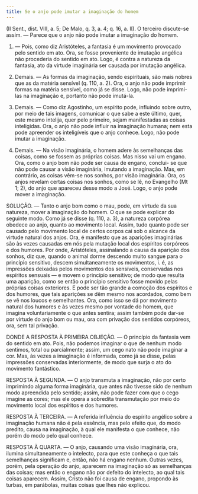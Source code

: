 ```yaml
---
title: Se o anjo pode imutar a imaginação do homem
---
```


(II Sent., dist. VIII, a. 5; De Malo, q. 3, a. 4; q. 16, a. II).
  O terceiro discute-se assim. — Parece que o anjo não pode imutar a imaginação do homem.  

1. — Pois, como diz Aristóteles, a fantasia é um movimento provocado pelo sentido em ato. Ora, se fosse proveniente de imutação angélica não procederia do sentido em ato. Logo, é contra a natureza da fantasia, ato da virtude imaginária ser causada por imutação angélica.  

2. Demais. — As formas da imaginação, sendo espirituais, são mais nobres que as da matéria sensível (q. 110, a. 2). Ora, o anjo não pode imprimir formas na matéria sensível, como já se disse. Logo, não pode imprimi-las na imaginação e, portanto não pode imutá-la.  

3. Demais. — Como diz Agostinho, um espírito pode, influindo sobre outro, por meio de tais imagens, comunicar o que sabe a este último, quer, este mesmo intelija, quer pelo primeiro, sejam manifestadas as coisas inteligidas. Ora, o anjo não pode influir na imaginação humana; nem esta pode apreender os inteligíveis que o anjo conhece. Logo, não pode imutar a imaginação.  

4. Demais. — Na visão imaginária, o homem adere às semelhanças das coisas, como se fossem as próprias coisas. Mas nisso vai um engano. Ora, como o anjo bom não pode ser causa de engano, conclui- se que não pode causar a visão imaginária, imutando a imaginação.  Mas, em contrário, as coisas vêm-se nos sonhos, por visão imaginária. Ora, os anjos revelam certas coisas nos sonhos, como se lê, no Evangelho (Mt 1; 2), do anjo que apareceu desse modo a José. Logo, o anjo pode mover a imaginação.  

SOLUÇÃO. — Tanto o anjo bom como o mau, pode, em virtude da sua natureza, mover a imaginação do homem. O que se pode explicar do seguinte modo. Como já se disse (q. 110, a. 3), a natureza corpórea obedece ao anjo, quanto ao movimento local. Assim, tudo quanto pode ser causado pelo movimento local de certos corpos cai sob o alcance da virtude natural dos anjos. Ora, é manifesto que as aparições imaginárias são às vezes causadas em nós pela mutação local dos espíritos corpóreos e dos humores. Por onde, Aristóteles, assinalando a causa da aparição dos sonhos, diz que, quando o animal dorme descendo muito sangue para o princípio sensitivo, descem simultaneamente os movimentos, i. é, as impressões deixadas pelos movimentos dos sensíveis, conservadas nos espíritos sensuais — e movem o princípio sensitivo; de modo que resulta uma aparição, como se então o princípio sensitivo fosse movido pelas próprias coisas exteriores. E pode ser tão grande a comoção dos espíritos e dos humores, que tais aparições se dêm mesmo nos acordados, como bem se vê nos loucos e semelhantes. Ora, como isso se dá por movimento natural dos humores e às vezes mesmo por vontade do homem, que imagina voluntariamente o que antes sentira; assim também pode dar-se por virtude do anjo bom ou mau, ora com privação dos sentidos corpóreos, ora, sem tal privação.  

DONDE A RESPOSTA À PRIMEIRA OBJEÇÃO. — O princípio da fantasia vem do sentido em ato. Pois, não podemos imaginar o que de nenhum modo sentimos, total ou parcialmente; assim, um cego nato não pode imaginar a cor. Mas, às vezes a imaginação é informada, como já se disse, pelas impressões conservadas interiormente, de modo que surja o ato do movimento fantástico.  

RESPOSTA À SEGUNDA. — O anjo transmuta a imaginação, não por certo imprimindo alguma forma imaginária, que antes não tivesse sido de nenhum modo apreendida pelo sentido; assim, não pode fazer com que o cego imagine as cores; mas ele opera a sobredita transmutação por meio do movimento local dos espíritos e dos humores.  

RESPOSTA À TERCEIRA. — A referida influência do espírito angélico sobre a imaginação humana não é pela essência, mas pelo efeito que, do modo predito, causa na imaginação, à qual ele manifesta o que conhece, não porém do modo pelo qual conhece.  

RESPOSTA À QUARTA. — O anjo, causando uma visão imaginária, ora, ilumina simultaneamente o intelecto, para que este conheça o que tais semelhanças significam e, então, não há engano nenhum. Outras vezes, porém, pela operação do anjo, aparecem na imaginação só as semelhanças das coisas; mas então o engano não por defeito do intelecto, ao qual tais coisas aparecem. Assim, Cristo não foi causa de engano, propondo às turbas, em parábolas, muitas coisas que lhes não explicou.